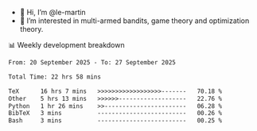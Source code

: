 - 👋 Hi, I’m @le-martin
- 👀 I’m interested in multi-armed bandits, game theory and optimization theory.
<!---- 💞️ I’m looking to collaborate on ...
- 📫 How to reach me ...-->

<!---
Tutorial for using WakaTime stats in GitHub profile: https://github.com/athul/waka-readme
-->

📊 Weekly development breakdown
<!--START_SECTION:waka-->

```txt
From: 20 September 2025 - To: 27 September 2025

Total Time: 22 hrs 58 mins

TeX      16 hrs 7 mins   >>>>>>>>>>>>>>>>>>-------   70.18 %
Other    5 hrs 13 mins   >>>>>>-------------------   22.76 %
Python   1 hr 26 mins    >>-----------------------   06.28 %
BibTeX   3 mins          -------------------------   00.26 %
Bash     3 mins          -------------------------   00.25 %
```

<!--END_SECTION:waka-->

<!---
le-martin/le-martin is a ✨ special ✨ repository because its `README.md` (this file) appears on your GitHub profile.
You can click the Preview link to take a look at your changes.
--->
